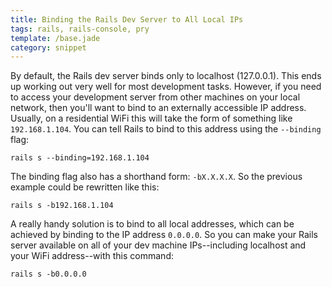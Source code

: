 ```yaml
---
title: Binding the Rails Dev Server to All Local IPs
tags: rails, rails-console, pry
template: /base.jade
category: snippet
---
```


By default, the Rails dev server binds only to localhost (127.0.0.1). This ends up working out very well for most development tasks. However, if you need to access your development server from other machines on your local network, then you'll want to bind to an externally accessible IP address. Usually, on a residential WiFi this will take the form of something like `192.168.1.104`. You can tell Rails to bind to this address using the `--binding` flag:

```
rails s --binding=192.168.1.104
```

The binding flag also has a shorthand form: `-bX.X.X.X`. So the previous example could be rewritten like this:

```
rails s -b192.168.1.104
```

A really handy solution is to bind to all local addresses, which can be achieved by binding to the IP address `0.0.0.0`. So you can make your Rails server available on all of your dev machine IPs--including localhost and your WiFi address--with this command:

```
rails s -b0.0.0.0
```
